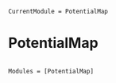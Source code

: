 ```@meta
CurrentModule = PotentialMap
```

# PotentialMap

```@index
```

```@autodocs
Modules = [PotentialMap]
```
